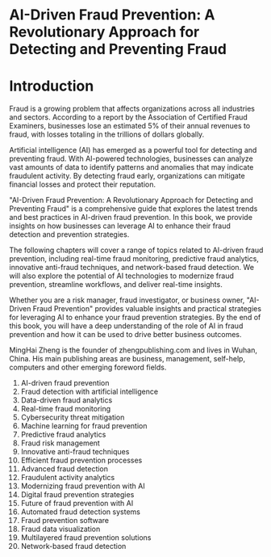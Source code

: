 # AI-Driven Fraud Prevention: A Revolutionary Approach for Detecting and Preventing Fraud

# Introduction

Fraud is a growing problem that affects organizations across all industries and sectors. According to a report by the Association of Certified Fraud Examiners, businesses lose an estimated 5% of their annual revenues to fraud, with losses totaling in the trillions of dollars globally.

Artificial intelligence (AI) has emerged as a powerful tool for detecting and preventing fraud. With AI-powered technologies, businesses can analyze vast amounts of data to identify patterns and anomalies that may indicate fraudulent activity. By detecting fraud early, organizations can mitigate financial losses and protect their reputation.

"AI-Driven Fraud Prevention: A Revolutionary Approach for Detecting and Preventing Fraud" is a comprehensive guide that explores the latest trends and best practices in AI-driven fraud prevention. In this book, we provide insights on how businesses can leverage AI to enhance their fraud detection and prevention strategies.

The following chapters will cover a range of topics related to AI-driven fraud prevention, including real-time fraud monitoring, predictive fraud analytics, innovative anti-fraud techniques, and network-based fraud detection. We will also explore the potential of AI technologies to modernize fraud prevention, streamline workflows, and deliver real-time insights.

Whether you are a risk manager, fraud investigator, or business owner, "AI-Driven Fraud Prevention" provides valuable insights and practical strategies for leveraging AI to enhance your fraud prevention strategies. By the end of this book, you will have a deep understanding of the role of AI in fraud prevention and how it can be used to drive better business outcomes.

MingHai Zheng is the founder of zhengpublishing.com and lives in Wuhan, China. His main publishing areas are business, management, self-help, computers and other emerging foreword fields.



1. AI-driven fraud prevention
2. Fraud detection with artificial intelligence
3. Data-driven fraud analytics
4. Real-time fraud monitoring
5. Cybersecurity threat mitigation
6. Machine learning for fraud prevention
7. Predictive fraud analytics
8. Fraud risk management
9. Innovative anti-fraud techniques
10. Efficient fraud prevention processes
11. Advanced fraud detection
12. Fraudulent activity analytics
13. Modernizing fraud prevention with AI
14. Digital fraud prevention strategies
15. Future of fraud prevention with AI
16. Automated fraud detection systems
17. Fraud prevention software
18. Fraud data visualization
19. Multilayered fraud prevention solutions
20. Network-based fraud detection

